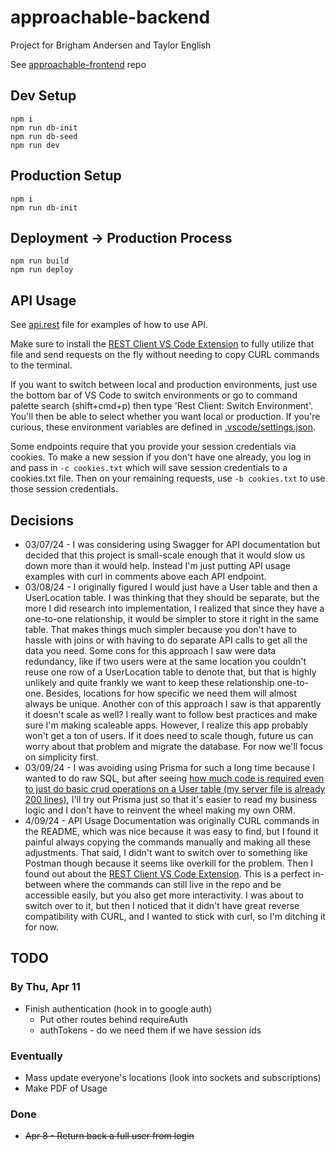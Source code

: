 # approachable-backend

Project for Brigham Andersen and Taylor English

See [approachable-frontend](https://github.com/janksmap/approachable-frontend) repo

## Dev Setup

```
npm i
npm run db-init
npm run db-seed
npm run dev
```

## Production Setup

```
npm i
npm run db-init
```

## Deployment -> Production Process

```
npm run build
npm run deploy
```

## API Usage

See [api.rest](./api.rest) file for examples of how to use API.

Make sure to install the [REST Client VS Code Extension](https://marketplace.visualstudio.com/items?itemName=humao.rest-client) to fully utilize that file and send requests on the fly without needing to copy CURL commands to the terminal.

If you want to switch between local and production environments, just use the bottom bar of VS Code to switch environments or go to command palette search (shift+cmd+p) then type 'Rest Client: Switch Environment'. You'll then be able to select whether you want local or production. If you're curious, these environment variables are defined in [.vscode/settings.json](./.vscode/settings.json).

Some endpoints require that you provide your session credentials via cookies. To make a new session if you don't have one already, you log in and pass in `-c cookies.txt` which will save session credentials to a cookies.txt file. Then on your remaining requests, use `-b cookies.txt` to use those session credentials.

## Decisions

- 03/07/24 - I was considering using Swagger for API documentation but decided that this project is small-scale enough that it would slow us down more than it would help. Instead I'm just putting API usage examples with curl in comments above each API endpoint.
- 03/08/24 - I originally figured I would just have a User table and then a UserLocation table. I was thinking that they should be separate, but the more I did research into implementation, I realized that since they have a one-to-one relationship, it would be simpler to store it right in the same table. That makes things much simpler because you don't have to hassle with joins or with having to do separate API calls to get all the data you need. Some cons for this approach I saw were data redundancy, like if two users were at the same location you couldn't reuse one row of a UserLocation table to denote that, but that is highly unlikely and quite frankly we want to keep these relationship one-to-one. Besides, locations for how specific we need them will almost always be unique. Another con of this approach I saw is that apparently it doesn't scale as well? I really want to follow best practices and make sure I'm making scaleable apps. However, I realize this app probably won't get a ton of users. If it does need to scale though, future us can worry about that problem and migrate the database. For now we'll focus on simplicity first.
- 03/09/24 - I was avoiding using Prisma for such a long time because I wanted to do raw SQL, but after seeing [how much code is required even to just do basic crud operations on a User table (my server file is already 200 lines)](https://github.com/brighambandersen/approachable-backend/blob/12d5e945ab1b015efc96b47ed86a3adf98452704/src/server.ts#L126), I'll try out Prisma just so that it's easier to read my business logic and I don't have to reinvent the wheel making my own ORM.
- 4/09/24 - API Usage Documentation was originally CURL commands in the README, which was nice because it was easy to find, but I found it painful always copying the commands manually and making all these adjustments. That said, I didn't want to switch over to something like Postman though because it seems like overkill for the problem. Then I found out about the [REST Client VS Code Extension](https://marketplace.visualstudio.com/items?itemName=humao.rest-client). This is a perfect in-between where the commands can still live in the repo and be accessible easily, but you also get more interactivity. I was about to switch over to it, but then I noticed that it didn't have great reverse compatibility with CURL, and I wanted to stick with curl, so I'm ditching it for now.

## TODO

### By Thu, Apr 11

- Finish authentication (hook in to google auth)
  - Put other routes behind requireAuth
  - authTokens - do we need them if we have session ids

### Eventually

- Mass update everyone's locations (look into sockets and subscriptions)
- Make PDF of Usage

### Done

- ~~Apr 8 - Return back a full user from login~~

